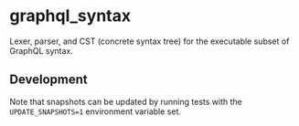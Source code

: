 # graphql_syntax

Lexer, parser, and CST (concrete syntax tree) for the executable subset of GraphQL syntax.

## Development

Note that snapshots can be updated by running tests with the `UPDATE_SNAPSHOTS=1` environment variable set.
